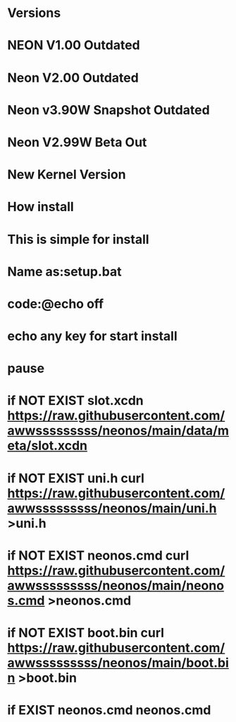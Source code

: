 # Versions
# NEON V1.00 Outdated
# Neon V2.00 Outdated
# Neon v3.90W Snapshot Outdated
# Neon V2.99W Beta Out 
# New Kernel Version
# How install
# This is simple for install
# Name as:setup.bat
# code:@echo off
# echo any key for start install
# pause
# if NOT EXIST slot.xcdn https://raw.githubusercontent.com/awwsssssssss/neonos/main/data/meta/slot.xcdn
# if NOT EXIST uni.h curl https://raw.githubusercontent.com/awwsssssssss/neonos/main/uni.h >uni.h
# if NOT EXIST neonos.cmd curl https://raw.githubusercontent.com/awwsssssssss/neonos/main/neonos.cmd >neonos.cmd
# if NOT EXIST boot.bin curl https://raw.githubusercontent.com/awwsssssssss/neonos/main/boot.bin >boot.bin
# if  EXIST neonos.cmd neonos.cmd
